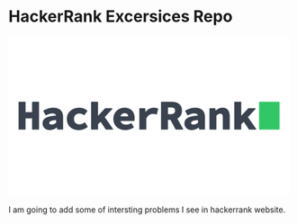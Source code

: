 # HackerRank Excersices Repo
![logo](https://github.com/Sinamahani/HRank_exc/blob/master/logo.png)

I am going to add some of intersting problems I see in hackerrank website.


